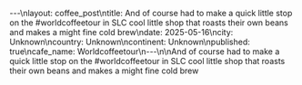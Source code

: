 ---\nlayout: coffee_post\ntitle: And of course had to make a quick little stop on the #worldcoffeetour in SLC cool little shop that roasts their own beans and makes a might fine cold brew\ndate: 2025-05-16\ncity: Unknown\ncountry: Unknown\ncontinent: Unknown\npublished: true\ncafe_name: Worldcoffeetour\n---\n\nAnd of course had to make a quick little stop on the #worldcoffeetour in SLC cool little shop that roasts their own beans and makes a might fine cold brew